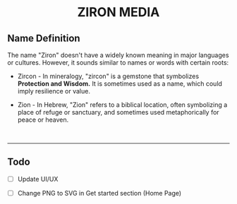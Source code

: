 <div align="center">
    <h1 align="center">ZIRON MEDIA</h1>
</div>

## Name Definition

The name "Ziron" doesn't have a widely known meaning in major languages or cultures. However, it sounds similar to names or words with certain roots:

- Zircon - In mineralogy, "zircon" is a gemstone that symbolizes **Protection and Wisdom.** It is sometimes used as a name, which could imply resilience or value.

- Zion - In Hebrew, "Zion" refers to a biblical location, often symbolizing a place of refuge or sanctuary, and sometimes used metaphorically for peace or heaven.

<br />
<hr />

## Todo

- [ ] Update UI/UX

- [ ] Change PNG to SVG in Get started section (Home Page)
